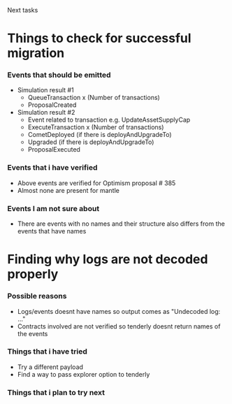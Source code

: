 Next tasks

# Things to check for successful migration
### Events that should be emitted 
- Simulation result #1
  - QueueTransaction x (Number of transactions)
  - ProposalCreated
- Simulation result #2
  - Event related to transaction e.g. UpdateAssetSupplyCap
  - ExecuteTransaction x (Number of transactions)
  - CometDeployed (if there is deployAndUpgradeTo)
  - Upgraded (if there is deployAndUpgradeTo)
  - ProposalExecuted
### Events that i have verified
- Above events are verified for Optimism proposal # 385
- Almost none are present for mantle
### Events I am not sure about
- There are events with no names and their structure also differs from the events that have names

# Finding why logs are not decoded properly
### Possible reasons
- Logs/events doesnt have names so output comes as "Undecoded log: ..."
- Contracts involved are not verified so tenderly doesnt return names of the events
### Things that i have tried
- Try a different payload
- Find a way to pass explorer option to tenderly
### Things that i plan to try next









  
  
